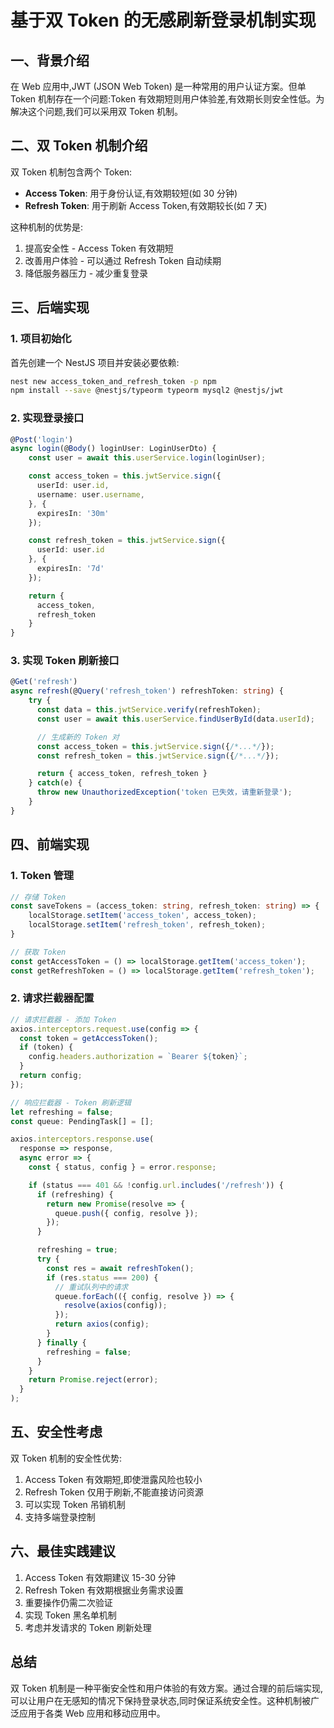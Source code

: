 # 基于双 Token 的无感刷新登录机制实现

## 一、背景介绍

在 Web 应用中,JWT (JSON Web Token) 是一种常用的用户认证方案。但单 Token 机制存在一个问题:Token 有效期短则用户体验差,有效期长则安全性低。为解决这个问题,我们可以采用双 Token 机制。

## 二、双 Token 机制介绍

双 Token 机制包含两个 Token:

- **Access Token**: 用于身份认证,有效期较短(如 30 分钟)
- **Refresh Token**: 用于刷新 Access Token,有效期较长(如 7 天)

这种机制的优势是:

1. 提高安全性 - Access Token 有效期短
2. 改善用户体验 - 可以通过 Refresh Token 自动续期
3. 降低服务器压力 - 减少重复登录

## 三、后端实现

### 1. 项目初始化

首先创建一个 NestJS 项目并安装必要依赖:

```bash
nest new access_token_and_refresh_token -p npm
npm install --save @nestjs/typeorm typeorm mysql2 @nestjs/jwt
```

### 2. 实现登录接口

```typescript:src/user/user.controller.ts
@Post('login')
async login(@Body() loginUser: LoginUserDto) {
    const user = await this.userService.login(loginUser);

    const access_token = this.jwtService.sign({
      userId: user.id,
      username: user.username,
    }, {
      expiresIn: '30m'
    });

    const refresh_token = this.jwtService.sign({
      userId: user.id
    }, {
      expiresIn: '7d'
    });

    return {
      access_token,
      refresh_token
    }
}
```

### 3. 实现 Token 刷新接口

```typescript:src/user/user.controller.ts
@Get('refresh')
async refresh(@Query('refresh_token') refreshToken: string) {
    try {
      const data = this.jwtService.verify(refreshToken);
      const user = await this.userService.findUserById(data.userId);

      // 生成新的 Token 对
      const access_token = this.jwtService.sign({/*...*/});
      const refresh_token = this.jwtService.sign({/*...*/});

      return { access_token, refresh_token }
    } catch(e) {
      throw new UnauthorizedException('token 已失效，请重新登录');
    }
}
```

## 四、前端实现

### 1. Token 管理

```typescript:src/utils/auth.ts
// 存储 Token
const saveTokens = (access_token: string, refresh_token: string) => {
    localStorage.setItem('access_token', access_token);
    localStorage.setItem('refresh_token', refresh_token);
}

// 获取 Token
const getAccessToken = () => localStorage.getItem('access_token');
const getRefreshToken = () => localStorage.getItem('refresh_token');
```

### 2. 请求拦截器配置

```typescript:src/utils/request.ts
// 请求拦截器 - 添加 Token
axios.interceptors.request.use(config => {
  const token = getAccessToken();
  if (token) {
    config.headers.authorization = `Bearer ${token}`;
  }
  return config;
});

// 响应拦截器 - Token 刷新逻辑
let refreshing = false;
const queue: PendingTask[] = [];

axios.interceptors.response.use(
  response => response,
  async error => {
    const { status, config } = error.response;

    if (status === 401 && !config.url.includes('/refresh')) {
      if (refreshing) {
        return new Promise(resolve => {
          queue.push({ config, resolve });
        });
      }

      refreshing = true;
      try {
        const res = await refreshToken();
        if (res.status === 200) {
          // 重试队列中的请求
          queue.forEach(({ config, resolve }) => {
            resolve(axios(config));
          });
          return axios(config);
        }
      } finally {
        refreshing = false;
      }
    }
    return Promise.reject(error);
  }
);
```

## 五、安全性考虑

双 Token 机制的安全性优势:

1. Access Token 有效期短,即使泄露风险也较小
2. Refresh Token 仅用于刷新,不能直接访问资源
3. 可以实现 Token 吊销机制
4. 支持多端登录控制

## 六、最佳实践建议

1. Access Token 有效期建议 15-30 分钟
2. Refresh Token 有效期根据业务需求设置
3. 重要操作仍需二次验证
4. 实现 Token 黑名单机制
5. 考虑并发请求的 Token 刷新处理

## 总结

双 Token 机制是一种平衡安全性和用户体验的有效方案。通过合理的前后端实现,可以让用户在无感知的情况下保持登录状态,同时保证系统安全性。这种机制被广泛应用于各类 Web 应用和移动应用中。
